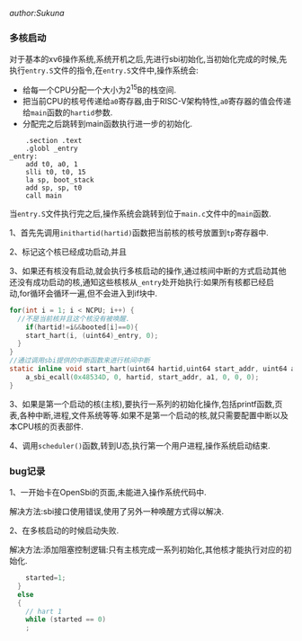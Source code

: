 *author:Sukuna*

### 多核启动

对于基本的xv6操作系统,系统开机之后,先进行sbi初始化,当初始化完成的时候,先执行`entry.S`文件的指令,在`entry.S`文件中,操作系统会:

- 给每一个CPU分配一个大小为$2^{15}$B的栈空间.
- 把当前CPU的核号传递给`a0`寄存器,由于RISC-V架构特性,`a0`寄存器的值会传递给`main`函数的`hartid`参数.
- 分配完之后跳转到main函数执行进一步的初始化.

```
    .section .text
    .globl _entry
_entry:
    add t0, a0, 1
    slli t0, t0, 15
    la sp, boot_stack
    add sp, sp, t0
    call main
```

当`entry.S`文件执行完之后,操作系统会跳转到位于`main.c`文件中的`main`函数.

1、首先先调用`inithartid(hartid)`函数把当前核的核号放置到`tp`寄存器中.

2、标记这个核已经成功启动,并且

3、如果还有核没有启动,就会执行多核启动的操作,通过核间中断的方式启动其他还没有成功启动的核,通知这些核核从`_entry`处开始执行:如果所有核都已经启动,for循环会循环一遍,但不会进入到if块中.

```C
for(int i = 1; i < NCPU; i++) {
  //不是当前核并且这个核没有被唤醒.
	if(hartid!=i&&booted[i]==0){
  	start_hart(i, (uint64)_entry, 0);
  }
}
//通过调用sbi提供的中断函数来进行核间中断
static inline void start_hart(uint64 hartid,uint64 start_addr, uint64 a1) {
    a_sbi_ecall(0x48534D, 0, hartid, start_addr, a1, 0, 0, 0);
}
```

3、如果是第一个启动的核(主核),要执行一系列的初始化操作,包括printf函数,页表,各种中断,进程,文件系统等等.如果不是第一个启动的核,就只需要配置中断以及本CPU核的页表部件.

4、调用`scheduler()`函数,转到U态,执行第一个用户进程,操作系统启动结束.

### bug记录

1、一开始卡在OpenSbi的页面,未能进入操作系统代码中.

解决方法:sbi接口使用错误,使用了另外一种唤醒方式得以解决.

2、在多核启动的时候启动失败.

解决方法:添加阻塞控制逻辑:只有主核完成一系列初始化,其他核才能执行对应的初始化.

```C
    started=1;
  }
  else
  {
    // hart 1
    while (started == 0)
    ;
```

